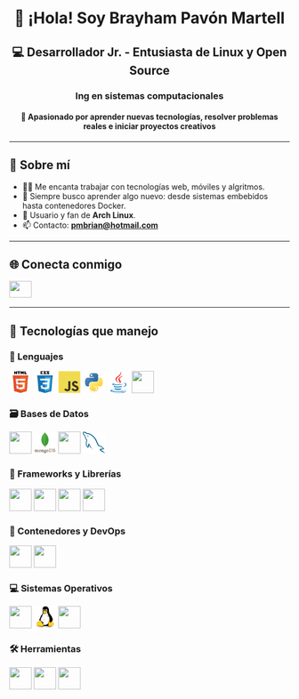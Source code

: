 <h1 align="center">👋 ¡Hola! Soy Brayham Pavón Martell</h1>
<h2 align="center">💻 Desarrollador Jr. - Entusiasta de Linux y Open Source</h2>

<h3 align="center"> Ing en sistemas computacionales</h3>
<h4 align="center">📘 Apasionado por aprender nuevas tecnologías, resolver problemas reales e iniciar proyectos creativos</h4>

---

## 🚀 Sobre mí
- 👨‍💻 Me encanta trabajar con tecnologías web, móviles y algritmos.
- 🧠 Siempre busco aprender algo nuevo: desde sistemas embebidos hasta contenedores Docker.
- 🐧 Usuario y fan de **Arch Linux**.
- 📫 Contacto: **pmbrian@hotmail.com**

---

## 🌐 Conecta conmigo
<p align="left">
  <a href="https://www.linkedin.com/in/brayham-pav%C3%B3n-martell-183a5b28a/" target="_blank">
    <img src="https://raw.githubusercontent.com/rahuldkjain/github-profile-readme-generator/master/src/images/icons/Social/linked-in-alt.svg" height="30" width="40"/>
  </a>
</p>

---

## 🧠 Tecnologías que manejo

### 🧾 Lenguajes
<p align="left">
  <img src="https://raw.githubusercontent.com/devicons/devicon/master/icons/html5/html5-original-wordmark.svg" width="40" height="40"/>
  <img src="https://raw.githubusercontent.com/devicons/devicon/master/icons/css3/css3-original-wordmark.svg" width="40" height="40"/>
  <img src="https://raw.githubusercontent.com/devicons/devicon/master/icons/javascript/javascript-original.svg" width="40" height="40"/>
  <img src="https://raw.githubusercontent.com/devicons/devicon/master/icons/python/python-original.svg" width="40" height="40"/>
  <img src="https://raw.githubusercontent.com/devicons/devicon/master/icons/java/java-original.svg" width="40" height="40"/>
  <img src="https://www.vectorlogo.zone/logos/dartlang/dartlang-icon.svg" width="40" height="40"/>
</p>

### 🗃️ Bases de Datos
<p align="left">
  <img src="https://www.vectorlogo.zone/logos/mariadb/mariadb-icon.svg" width="40" height="40"/>
  <img src="https://raw.githubusercontent.com/devicons/devicon/master/icons/mongodb/mongodb-original-wordmark.svg" width="40" height="40"/>
  <img src="https://www.vectorlogo.zone/logos/sqlite/sqlite-icon.svg" width="40" height="40"/>
  <img src="https://raw.githubusercontent.com/devicons/devicon/master/icons/mysql/mysql-original.svg" width="40" height="40"/>
</p>

### 🧰 Frameworks y Librerías
<p align="left">
  <img src="https://www.vectorlogo.zone/logos/angular/angular-icon.svg" width="40" height="40"/>
  <img src="https://www.vectorlogo.zone/logos/reactjs/reactjs-icon.svg" width="40" height="40"/>
  <img src="https://www.vectorlogo.zone/logos/flutterio/flutterio-icon.svg" width="40" height="40"/>
  <img src="https://www.vectorlogo.zone/logos/laravel/laravel-icon.svg" width="40" height="40"/>
</p>

### 🐳 Contenedores y DevOps
<p align="left">
  <img src="https://www.vectorlogo.zone/logos/docker/docker-icon.svg" width="40" height="40"/>
  <img src="https://www.vectorlogo.zone/logos/git-scm/git-scm-icon.svg" width="40" height="40"/>
</p>

### 💻 Sistemas Operativos
<p align="left">
  <img src="https://www.vectorlogo.zone/logos/archlinux/archlinux-icon.svg" width="40" height="40"/>
  <img src="https://raw.githubusercontent.com/devicons/devicon/master/icons/linux/linux-original.svg" width="40" height="40"/>
  <img src="https://cdn-icons-png.freepik.com/256/888/888882.png" width="40" height="40"/>
</p>

### 🛠 Herramientas
<p align="left">
  <img src="https://cdn.worldvectorlogo.com/logos/arduino-1.svg" width="40" height="40"/>
  <img src="https://www.vectorlogo.zone/logos/figma/figma-icon.svg" width="40" height="40"/>
  <img src="https://www.vectorlogo.zone/logos/jupyter/jupyter-icon.svg" width="40" height="40"/>
</p>

